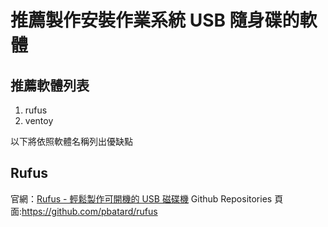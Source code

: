 # 推薦製作安裝作業系統 USB 隨身碟的軟體

## 推薦軟體列表
1. rufus
2. ventoy

以下將依照軟體名稱列出優缺點

## Rufus

官網：[Rufus - 輕鬆製作可開機的 USB 磁碟機](https://rufus.ie/)
Github Repositories 頁面:https://github.com/pbatard/rufus